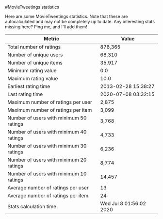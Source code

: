 #MovieTweetings statistics

Here are some MovieTweetings statistics. Note that these are autocalculated and may not be completely up to date. Any interesting stats missing here? Ping me, and I'll add them!

Metric | Value
--- | ---
Total number of ratings                 | 876,365
Number of unique users                  | 68,310
Number of unique items                  | 35,917
Minimum rating value                    | 0.0
Maximum rating value                    | 10.0
Earliest rating time                    | 2013-02-28 15:38:27
Last rating time                        | 2020-07-08 03:32:15
Maximum number of ratings per user      | 2,875
Maximum number of ratings per item      | 3,099
Number of users with minimum 50 ratings | 3,768
Number of users with minimum 40 ratings | 4,733
Number of users with minimum 30 ratings | 6,236
Number of users with minimum 20 ratings | 8,774
Number of users with minimum 10 ratings | 14,457
Average number of ratings per user      | 13
Average number of ratings per item      | 24
Stats calculation time                  | Wed Jul  8 01:56:02 2020

